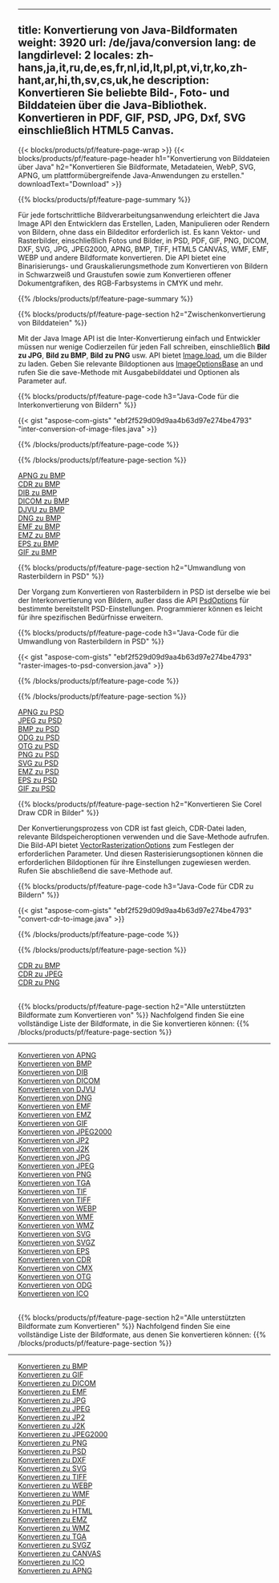 ﻿
---
title: Konvertierung von Java-Bildformaten 
weight: 3920
url: /de/java/conversion 
lang: de
langdirlevel: 2
locales: zh-hans,ja,it,ru,de,es,fr,nl,id,lt,pl,pt,vi,tr,ko,zh-hant,ar,hi,th,sv,cs,uk,he
description: Konvertieren Sie beliebte Bild-, Foto- und Bilddateien über die Java-Bibliothek. Konvertieren in PDF, GIF, PSD, JPG, Dxf, SVG einschließlich HTML5 Canvas.
---

{{< blocks/products/pf/feature-page-wrap >}}
{{< blocks/products/pf/feature-page-header h1="Konvertierung von Bilddateien über Java" h2="Konvertieren Sie Bildformate, Metadateien, WebP, SVG, APNG, um plattformübergreifende Java-Anwendungen zu erstellen." downloadText="Download" >}}

{{% blocks/products/pf/feature-page-summary %}}

Für jede fortschrittliche Bildverarbeitungsanwendung erleichtert die Java Image API den Entwicklern das Erstellen, Laden, Manipulieren oder Rendern von Bildern, ohne dass ein Bildeditor erforderlich ist. Es kann Vektor- und Rasterbilder, einschließlich Fotos und Bilder, in PSD, PDF, GIF, PNG, DICOM, DXF, SVG, JPG, JPEG2000, APNG, BMP, TIFF, HTML5 CANVAS, WMF, EMF, WEBP und andere Bildformate konvertieren. Die API bietet eine Binarisierungs- und Grauskalierungsmethode zum Konvertieren von Bildern in Schwarzweiß und Graustufen sowie zum Konvertieren offener Dokumentgrafiken, des RGB-Farbsystems in CMYK und mehr.

{{% /blocks/products/pf/feature-page-summary  %}}

{{% blocks/products/pf/feature-page-section  h2="Zwischenkonvertierung von Bilddateien" %}}

Mit der Java Image API ist die Inter-Konvertierung einfach und Entwickler müssen nur wenige Codierzeilen für jeden Fall schreiben, einschließlich **Bild zu JPG**, **Bild zu BMP**, **Bild zu PNG** usw. API bietet [ Image.load](https://apireference.aspose.com/imaging/java/com.aspose.imaging/Image#load-java.lang.String-), um die Bilder zu laden. Geben Sie relevante Bildoptionen aus [ImageOptionsBase](https://apireference.aspose.com/imaging/java/com.aspose.imaging/ImageOptionsBase) an und rufen Sie die save-Methode mit Ausgabebilddatei und Optionen als Parameter auf.

{{% blocks/products/pf/feature-page-code h3="Java-Code für die Interkonvertierung von Bildern" %}}

{{< gist "aspose-com-gists" "ebf2f529d09d9aa4b63d97e274be4793" "inter-conversion-of-image-files.java" >}}

{{% /blocks/products/pf/feature-page-code  %}}

{{% /blocks/products/pf/feature-page-section %}}

<div class="container-fluid productfamilypage bg-gray">
    <div class="convertypes bg-gray agp-content section">
        <div class="container">
		<div class="row other-converters">
		   <div class="col-md-2 other-converter remove-lp remove-rp">
		      <a href="/imaging/de/java/conversion/apng-to-bmp/">APNG zu BMP</a>
		   </div>
		   <div class="col-md-2 other-converter remove-lp remove-rp">
		      <a href="/imaging/de/java/conversion/cdr-to-bmp/">CDR zu BMP</a>
		   </div>
		   <div class="col-md-2 other-converter remove-lp remove-rp">
		      <a href="/imaging/de/java/conversion/dib-to-bmp/">DIB zu BMP</a>
		   </div>
		   <div class="col-md-2 other-converter remove-lp remove-rp">
		      <a href="/imaging/de/java/conversion/dicom-to-bmp/">DICOM zu BMP</a>
		   </div>
 		   <div class="col-md-2 other-converter remove-lp remove-rp">
		      <a href="/imaging/de/java/conversion/djvu-to-bmp/">DJVU zu BMP</a>
		   </div>
		   <div class="col-md-2 other-converter remove-lp remove-rp">
		      <a href="/imaging/de/java/conversion/dng-to-bmp/">DNG zu BMP</a>
		   </div>
		   <div class="col-md-2 other-converter remove-lp remove-rp">
		      <a href="/imaging/de/java/conversion/emf-to-bmp/">EMF zu BMP</a>
		   </div>
		   <div class="col-md-2 other-converter remove-lp remove-rp">
		      <a href="/imaging/de/java/conversion/emz-to-bmp/">EMZ zu BMP</a>
		   </div>
		   <div class="col-md-2 other-converter remove-lp remove-rp">
		      <a href="/imaging/de/java/conversion/eps-to-bmp/">EPS zu BMP</a>
		   </div>
		   <div class="col-md-2 other-converter remove-lp remove-rp">
		      <a href="/imaging/de/java/conversion/gif-to-bmp/">GIF zu BMP</a>
		   </div>
		</div>
	</div>
    </div>
</div>

{{% blocks/products/pf/feature-page-section  h2="Umwandlung von Rasterbildern in PSD" %}}

Der Vorgang zum Konvertieren von Rasterbildern in PSD ist derselbe wie bei der Interkonvertierung von Bildern, außer dass die API [PsdOptions](https://apireference.aspose.com/imaging/java/com.aspose.imaging.imageoptions/PsdOptions) für bestimmte bereitstellt PSD-Einstellungen. Programmierer können es leicht für ihre spezifischen Bedürfnisse erweitern.

{{% blocks/products/pf/feature-page-code h3="Java-Code für die Umwandlung von Rasterbildern in PSD" %}}

{{< gist "aspose-com-gists" "ebf2f529d09d9aa4b63d97e274be4793" "raster-images-to-psd-conversion.java" >}}

{{% /blocks/products/pf/feature-page-code  %}}

{{% /blocks/products/pf/feature-page-section %}}

<div class="container-fluid productfamilypage bg-gray">
    <div class="convertypes bg-gray agp-content section">
        <div class="container">
		<div class="row other-converters">
		   <div class="col-md-2 other-converter remove-lp remove-rp">
		      <a href="/imaging/de/java/conversion/apng-to-PSD/">APNG zu PSD</a>
		   </div>
		   <div class="col-md-2 other-converter remove-lp remove-rp">
		      <a href="/imaging/de/java/conversion/jpeg-to-PSD/">JPEG zu PSD</a>
		   </div>
		   <div class="col-md-2 other-converter remove-lp remove-rp">
		      <a href="/imaging/de/java/conversion/bmp-to-PSD/">BMP zu PSD</a>
		   </div>
		   <div class="col-md-2 other-converter remove-lp remove-rp">
		      <a href="/imaging/de/java/conversion/odg-to-PSD/">ODG zu PSD</a>
		   </div>
 		   <div class="col-md-2 other-converter remove-lp remove-rp">
		      <a href="/imaging/de/java/conversion/otg-to-PSD/">OTG zu PSD</a>
		   </div>
		   <div class="col-md-2 other-converter remove-lp remove-rp">
		      <a href="/imaging/de/java/conversion/png-to-PSD/">PNG zu PSD</a>
		   </div>
		   <div class="col-md-2 other-converter remove-lp remove-rp">
		      <a href="/imaging/de/java/conversion/svg-to-PSD/">SVG zu PSD</a>
		   </div>
		   <div class="col-md-2 other-converter remove-lp remove-rp">
		      <a href="/imaging/de/java/conversion/emz-to-PSD/">EMZ zu PSD</a>
		   </div>
		   <div class="col-md-2 other-converter remove-lp remove-rp">
		      <a href="/imaging/de/java/conversion/eps-to-PSD/">EPS zu PSD</a>
		   </div>
		   <div class="col-md-2 other-converter remove-lp remove-rp">
		      <a href="/imaging/de/java/conversion/gif-to-PSD/">GIF zu PSD</a>
		   </div>
		</div>
	</div>
    </div>
</div>

{{% blocks/products/pf/feature-page-section  h2="Konvertieren Sie Corel Draw CDR in Bilder" %}}

Der Konvertierungsprozess von CDR ist fast gleich, CDR-Datei laden, relevante Bildspeicheroptionen verwenden und die Save-Methode aufrufen. Die Bild-API bietet [VectorRasterizationOptions](https://apireference.aspose.com/imaging/java/com.aspose.imaging.imageoptions/vectorrasterizationoptions) zum Festlegen der erforderlichen Parameter. Und diesen Rasterisierungsoptionen können die erforderlichen Bildoptionen für ihre Einstellungen zugewiesen werden. Rufen Sie abschließend die save-Methode auf. 

{{% blocks/products/pf/feature-page-code h3="Java-Code für CDR zu Bildern" %}}

{{< gist "aspose-com-gists" "ebf2f529d09d9aa4b63d97e274be4793" "convert-cdr-to-image.java" >}}

{{% /blocks/products/pf/feature-page-code  %}}

{{% /blocks/products/pf/feature-page-section %}}

<div class="container-fluid productfamilypage bg-gray">
    <div class="convertypes bg-gray agp-content section">
        <div class="container">
		<div class="row other-converters">
		   <div class="col-md-2 other-converter remove-lp remove-rp">
		      <a href="/imaging/de/java/conversion/CDR-to-bmp/">CDR zu BMP</a>
		   </div>
		   <div class="col-md-2 other-converter remove-lp remove-rp">
		      <a href="/imaging/de/java/conversion/CDR-to-jpeg/">CDR zu JPEG</a>
		   </div>
		   <div class="col-md-2 other-converter remove-lp remove-rp">
		      <a href="/imaging/de/java/conversion/CDR-to-png/">CDR zu PNG</a>
		   </div>		   
		</div>
	</div>
    </div>
</div>
<br/>

{{% blocks/products/pf/feature-page-section  h2="Alle unterstützten Bildformate zum Konvertieren von" %}}
Nachfolgend finden Sie eine vollständige Liste der Bildformate, in die Sie konvertieren können:
{{% /blocks/products/pf/feature-page-section %}}
<div class="container-fluid productfamilypage bg-gray">
    <div class="convertypes bg-gray agp-content section">
        <div class="container">
                <hr style="margin-left:-20px;"/>
		<div class="row other-converters">
		    <div class='col-md-2 other-converter remove-lp remove-rp'><a href="/imaging/de/java/conversion/from/apng" >Konvertieren von APNG</a></div>
<div class='col-md-2 other-converter remove-lp remove-rp'><a href="/imaging/de/java/conversion/from/bmp" >Konvertieren von BMP</a></div>
<div class='col-md-2 other-converter remove-lp remove-rp'><a href="/imaging/de/java/conversion/from/dib" >Konvertieren von DIB</a></div>
<div class='col-md-2 other-converter remove-lp remove-rp'><a href="/imaging/de/java/conversion/from/dicom" >Konvertieren von DICOM</a></div>
<div class='col-md-2 other-converter remove-lp remove-rp'><a href="/imaging/de/java/conversion/from/djvu" >Konvertieren von DJVU</a></div>
<div class='col-md-2 other-converter remove-lp remove-rp'><a href="/imaging/de/java/conversion/from/dng" >Konvertieren von DNG</a></div>
<div class='col-md-2 other-converter remove-lp remove-rp'><a href="/imaging/de/java/conversion/from/emf" >Konvertieren von EMF</a></div>
<div class='col-md-2 other-converter remove-lp remove-rp'><a href="/imaging/de/java/conversion/from/emz" >Konvertieren von EMZ</a></div>
<div class='col-md-2 other-converter remove-lp remove-rp'><a href="/imaging/de/java/conversion/from/gif" >Konvertieren von GIF</a></div>
<div class='col-md-2 other-converter remove-lp remove-rp'><a href="/imaging/de/java/conversion/from/jpeg2000" >Konvertieren von JPEG2000</a></div>
<div class='col-md-2 other-converter remove-lp remove-rp'><a href="/imaging/de/java/conversion/from/jp2" >Konvertieren von JP2</a></div>
<div class='col-md-2 other-converter remove-lp remove-rp'><a href="/imaging/de/java/conversion/from/j2k" >Konvertieren von J2K</a></div>
<div class='col-md-2 other-converter remove-lp remove-rp'><a href="/imaging/de/java/conversion/from/jpg" >Konvertieren von JPG</a></div>
<div class='col-md-2 other-converter remove-lp remove-rp'><a href="/imaging/de/java/conversion/from/jpeg" >Konvertieren von JPEG</a></div>
<div class='col-md-2 other-converter remove-lp remove-rp'><a href="/imaging/de/java/conversion/from/png" >Konvertieren von PNG</a></div>
<div class='col-md-2 other-converter remove-lp remove-rp'><a href="/imaging/de/java/conversion/from/tga" >Konvertieren von TGA</a></div>
<div class='col-md-2 other-converter remove-lp remove-rp'><a href="/imaging/de/java/conversion/from/tif" >Konvertieren von TIF</a></div>
<div class='col-md-2 other-converter remove-lp remove-rp'><a href="/imaging/de/java/conversion/from/tiff" >Konvertieren von TIFF</a></div>
<div class='col-md-2 other-converter remove-lp remove-rp'><a href="/imaging/de/java/conversion/from/webp" >Konvertieren von WEBP</a></div>
<div class='col-md-2 other-converter remove-lp remove-rp'><a href="/imaging/de/java/conversion/from/wmf" >Konvertieren von WMF</a></div>
<div class='col-md-2 other-converter remove-lp remove-rp'><a href="/imaging/de/java/conversion/from/wmz" >Konvertieren von WMZ</a></div>
<div class='col-md-2 other-converter remove-lp remove-rp'><a href="/imaging/de/java/conversion/from/svg" >Konvertieren von SVG</a></div>
<div class='col-md-2 other-converter remove-lp remove-rp'><a href="/imaging/de/java/conversion/from/svgz" >Konvertieren von SVGZ</a></div>
<div class='col-md-2 other-converter remove-lp remove-rp'><a href="/imaging/de/java/conversion/from/eps" >Konvertieren von EPS</a></div>
<div class='col-md-2 other-converter remove-lp remove-rp'><a href="/imaging/de/java/conversion/from/cdr" >Konvertieren von CDR</a></div>
<div class='col-md-2 other-converter remove-lp remove-rp'><a href="/imaging/de/java/conversion/from/cmx" >Konvertieren von CMX</a></div>
<div class='col-md-2 other-converter remove-lp remove-rp'><a href="/imaging/de/java/conversion/from/otg" >Konvertieren von OTG</a></div>
<div class='col-md-2 other-converter remove-lp remove-rp'><a href="/imaging/de/java/conversion/from/odg" >Konvertieren von ODG</a></div>
<div class='col-md-2 other-converter remove-lp remove-rp'><a href="/imaging/de/java/conversion/from/ico" >Konvertieren von ICO</a></div>
                </div>
        </div>
    </div>
</div>
<br/>

{{% blocks/products/pf/feature-page-section  h2="Alle unterstützten Bildformate zum Konvertieren" %}}
Nachfolgend finden Sie eine vollständige Liste der Bildformate, aus denen Sie konvertieren können:
{{% /blocks/products/pf/feature-page-section %}}
<div class="container-fluid productfamilypage bg-gray">
    <div class="convertypes bg-gray agp-content section">
        <div class="container">
	        <hr style="margin-left:-20px;"/>
		<div class="row other-converters">
		    <div class='col-md-2 other-converter remove-lp remove-rp'><a href="/imaging/de/java/conversion/to/bmp" >Konvertieren zu BMP</a></div>
<div class='col-md-2 other-converter remove-lp remove-rp'><a href="/imaging/de/java/conversion/to/gif" >Konvertieren zu GIF</a></div>
<div class='col-md-2 other-converter remove-lp remove-rp'><a href="/imaging/de/java/conversion/to/dicom" >Konvertieren zu DICOM</a></div>
<div class='col-md-2 other-converter remove-lp remove-rp'><a href="/imaging/de/java/conversion/to/emf" >Konvertieren zu EMF</a></div>
<div class='col-md-2 other-converter remove-lp remove-rp'><a href="/imaging/de/java/conversion/to/jpg" >Konvertieren zu JPG</a></div>
<div class='col-md-2 other-converter remove-lp remove-rp'><a href="/imaging/de/java/conversion/to/jpeg" >Konvertieren zu JPEG</a></div>
<div class='col-md-2 other-converter remove-lp remove-rp'><a href="/imaging/de/java/conversion/to/jp2" >Konvertieren zu JP2</a></div>
<div class='col-md-2 other-converter remove-lp remove-rp'><a href="/imaging/de/java/conversion/to/j2k" >Konvertieren zu J2K</a></div>
<div class='col-md-2 other-converter remove-lp remove-rp'><a href="/imaging/de/java/conversion/to/jpeg2000" >Konvertieren zu JPEG2000</a></div>
<div class='col-md-2 other-converter remove-lp remove-rp'><a href="/imaging/de/java/conversion/to/png" >Konvertieren zu PNG</a></div>
<div class='col-md-2 other-converter remove-lp remove-rp'><a href="/imaging/de/java/conversion/to/psd" >Konvertieren zu PSD</a></div>
<div class='col-md-2 other-converter remove-lp remove-rp'><a href="/imaging/de/java/conversion/to/dxf" >Konvertieren zu DXF</a></div>
<div class='col-md-2 other-converter remove-lp remove-rp'><a href="/imaging/de/java/conversion/to/svg" >Konvertieren zu SVG</a></div>
<div class='col-md-2 other-converter remove-lp remove-rp'><a href="/imaging/de/java/conversion/to/tiff" >Konvertieren zu TIFF</a></div>
<div class='col-md-2 other-converter remove-lp remove-rp'><a href="/imaging/de/java/conversion/to/webp" >Konvertieren zu WEBP</a></div>
<div class='col-md-2 other-converter remove-lp remove-rp'><a href="/imaging/de/java/conversion/to/wmf" >Konvertieren zu WMF</a></div>
<div class='col-md-2 other-converter remove-lp remove-rp'><a href="/imaging/de/java/conversion/to/pdf" >Konvertieren zu PDF</a></div>
<div class='col-md-2 other-converter remove-lp remove-rp'><a href="/imaging/de/java/conversion/to/html" >Konvertieren zu HTML</a></div>
<div class='col-md-2 other-converter remove-lp remove-rp'><a href="/imaging/de/java/conversion/to/emz" >Konvertieren zu EMZ</a></div>
<div class='col-md-2 other-converter remove-lp remove-rp'><a href="/imaging/de/java/conversion/to/wmz" >Konvertieren zu WMZ</a></div>
<div class='col-md-2 other-converter remove-lp remove-rp'><a href="/imaging/de/java/conversion/to/tga" >Konvertieren zu TGA</a></div>
<div class='col-md-2 other-converter remove-lp remove-rp'><a href="/imaging/de/java/conversion/to/svgz" >Konvertieren zu SVGZ</a></div>
<div class='col-md-2 other-converter remove-lp remove-rp'><a href="/imaging/de/java/conversion/to/canvas" >Konvertieren zu CANVAS</a></div>
<div class='col-md-2 other-converter remove-lp remove-rp'><a href="/imaging/de/java/conversion/to/ico" >Konvertieren zu ICO</a></div>
<div class='col-md-2 other-converter remove-lp remove-rp'><a href="/imaging/de/java/conversion/to/apng" >Konvertieren zu APNG</a></div>
                </div>
        </div>
    </div>
</div>
<br/>

